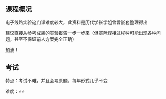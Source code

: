 ## 课程概况

电子线路实验这门课难度较大，此资料是历代学长学姐曾曾嵌套整理得出

建议直接从参考成熟的实验报告一步一步来（但实际焊接过程种可能出现各种问题，甚至不保证前人方案完全正确）

加油！

## 考试

特点：考试不难，并且会考原题，每年形式几乎不变

难度：⭐⭐
